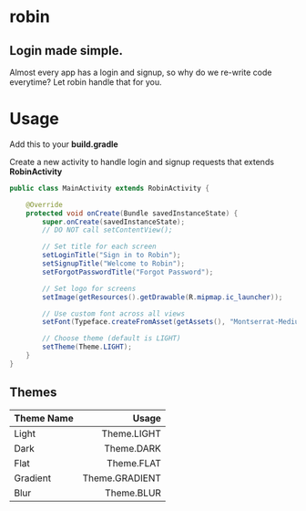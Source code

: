 # robin
## Login made simple.

Almost every app has a login and signup, so why do we re-write code everytime? Let robin handle that for you.

# Usage
Add this to your **build.gradle**

Create a new activity to handle login and signup requests that extends **RobinActivity**
```java
public class MainActivity extends RobinActivity {

    @Override
    protected void onCreate(Bundle savedInstanceState) {
        super.onCreate(savedInstanceState);
        // DO NOT call setContentView();	

        // Set title for each screen
        setLoginTitle("Sign in to Robin");
        setSignupTitle("Welcome to Robin");
        setForgotPasswordTitle("Forgot Password");		

        // Set logo for screens
        setImage(getResources().getDrawable(R.mipmap.ic_launcher));		

        // Use custom font across all views
        setFont(Typeface.createFromAsset(getAssets(), "Montserrat-Medium.ttf"));		

        // Choose theme (default is LIGHT)
        setTheme(Theme.LIGHT);
    }
}
```

## Themes
| Theme Name | Usage |
| ---------- | -----:|
| Light |  Theme.LIGHT |
| Dark | Theme.DARK |
| Flat | Theme.FLAT |
| Gradient | Theme.GRADIENT |
| Blur | Theme.BLUR |
